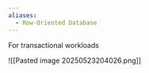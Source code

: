 ```yaml
---
aliases:
  - Row-Oriented Database
---
```

For transactional workloads

![[Pasted image 20250523204026.png]]

